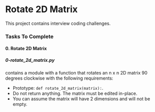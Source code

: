 # Rotate 2D Matrix
This project contains interview coding challenges.

### Tasks To Complete
#### 0. Rotate 2D Matrix
##### 0-rotate_2d_matrix.py 
contains a module with a function that rotates an n x n 2D matrix 90 degrees clockwise with the following requirements:
- Prototype: ```def rotate_2d_matrix(matrix):```.
- Do not return anything. The matrix must be edited in-place.
- You can assume the matrix will have 2 dimensions and will not be empty.
